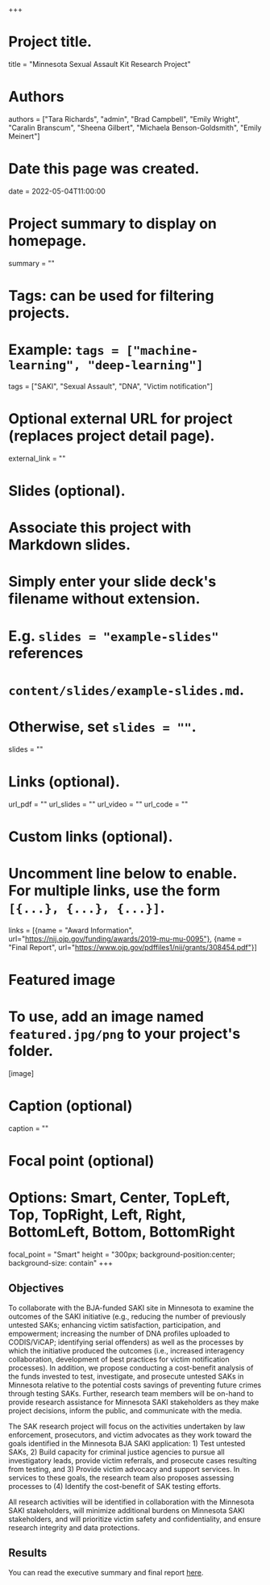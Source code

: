 +++
# Project title.
title = "Minnesota Sexual Assault Kit Research Project"

# Authors
authors = ["Tara Richards", "admin", "Brad Campbell", "Emily Wright", "Caralin Branscum", "Sheena Gilbert", "Michaela Benson-Goldsmith", "Emily Meinert"]

# Date this page was created.
date = 2022-05-04T11:00:00

# Project summary to display on homepage.
summary = ""

# Tags: can be used for filtering projects.
# Example: `tags = ["machine-learning", "deep-learning"]`
tags = ["SAKI", "Sexual Assault", "DNA", "Victim notification"]

# Optional external URL for project (replaces project detail page).
external_link = ""

# Slides (optional).
#   Associate this project with Markdown slides.
#   Simply enter your slide deck's filename without extension.
#   E.g. `slides = "example-slides"` references 
#   `content/slides/example-slides.md`.
#   Otherwise, set `slides = ""`.
slides = ""

# Links (optional).
url_pdf = ""
url_slides = ""
url_video = ""
url_code = ""

# Custom links (optional).
#   Uncomment line below to enable. For multiple links, use the form `[{...}, {...}, {...}]`.
links = [{name = "Award Information", url="https://nij.ojp.gov/funding/awards/2019-mu-mu-0095"}, {name = "Final Report", url="https://www.ojp.gov/pdffiles1/nij/grants/308454.pdf"}]

# Featured image
# To use, add an image named `featured.jpg/png` to your project's folder. 
[image]
  # Caption (optional)
  caption = ""
  
  # Focal point (optional)
  # Options: Smart, Center, TopLeft, Top, TopRight, Left, Right, BottomLeft, Bottom, BottomRight
  focal_point = "Smart"
  height = "300px; background-position:center; background-size: contain"
+++

## Objectives

To collaborate with the BJA-funded SAKI site in Minnesota to examine the outcomes of the SAKI initiative (e.g., reducing the number of previously untested SAKs; enhancing victim satisfaction, participation, and empowerment; increasing the number of DNA profiles uploaded to CODIS/ViCAP; identifying serial offenders) as well as the processes by which the initiative produced the outcomes (i.e., increased interagency collaboration, development of best practices for victim notification processes). In addition, we propose conducting a cost-benefit analysis of the funds invested to test, investigate, and prosecute untested SAKs in Minnesota relative to the potential costs savings of preventing future crimes through testing SAKs. Further, research team members will be on-hand to provide research assistance for Minnesota SAKI stakeholders as they make project decisions, inform the public, and communicate with the media.

The SAK research project will focus on the activities undertaken by law enforcement, prosecutors, and victim advocates as they work toward the goals identified in the Minnesota BJA SAKI application: 1) Test untested SAKs, 2) Build capacity for criminal justice agencies to pursue all investigatory leads, provide victim referrals, and prosecute cases resulting from testing, and 3) Provide victim advocacy and support services. In services to these goals, the research team also proposes assessing processes to (4) Identify the cost-benefit of SAK testing efforts. 

All research activities will be identified in collaboration with the Minnesota SAKI stakeholders, will minimize additional burdens on Minnesota SAKI stakeholders, and will prioritize victim safety and confidentiality, and ensure research integrity and data protections. 

## Results

You can read the executive summary and final report [here](https://www.ojp.gov/pdffiles1/nij/grants/308454.pdf). 

